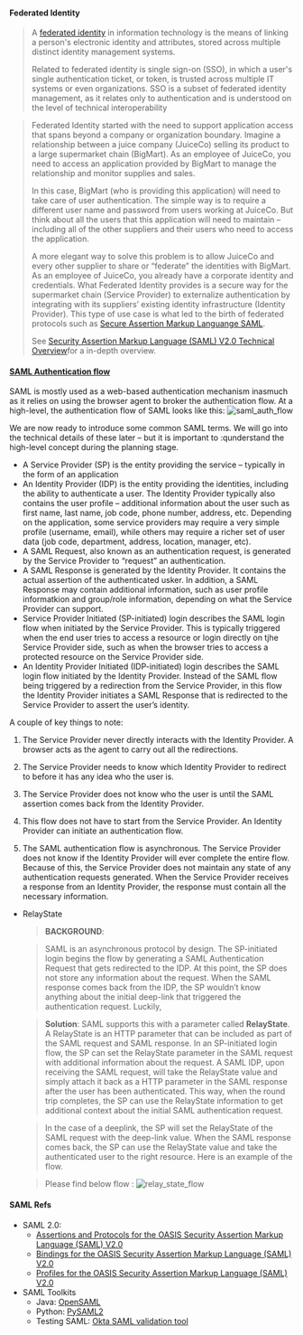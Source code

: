 #### Federated Identity ####
> A [federated identity](https://en.wikipedia.org/wiki/Federated_identity) in information technology is the means of linking a person's electronic identity and attributes, stored across multiple distinct identity management systems.
> 
> Related to federated identity is single sign-on (SSO), in which a user's single authentication ticket, or token, is trusted across multiple IT systems or even organizations. SSO is a subset of federated identity management, as it relates only to authentication and is understood on the level of technical interoperability

> Federated Identity started with the need to support application access that spans beyond a company or organization boundary. Imagine a relationship between a juice company (JuiceCo) selling its product to a large supermarket chain (BigMart). As an employee of JuiceCo, you need to access an application provided by BigMart to manage the relationship and monitor supplies and sales.
>
> In this case, BigMart (who is providing this application) will need to take care of user authentication. The simple way is to require a different user name and password from users working at JuiceCo. But think about all the users that this application will need to maintain – including all of the other suppliers and their users who need to access the application.
>
> A more elegant way to solve this problem is to allow JuiceCo and every other supplier to share or “federate” the identities with BigMart. As an employee of JuiceCo, you already have a corporate identity and credentials. What Federated Identity provides is a secure way for the supermarket chain (Service Provider) to externalize authentication by integrating with its suppliers’ existing identity infrastructure (Identity Provider). This type of use case is what led to the birth of
federated protocols such as [Secure Assertion Markup Languange SAML](http://en.wikipedia.org/wiki/Security_Assertion_Markup_Language).
>
> See [Security Assertion Markup Language (SAML) V2.0 Technical Overview](http://docs.oasis-open.org/security/saml/Post2.0/sstc-saml-tech-overview-2.0.html)for a in-depth overview.

#### [SAML Authentication flow](http://developer.okta.com/docs/guides/saml_guidance.html) ####
SAML is mostly used as a web-based authentication mechanism inasmuch as it relies on using the browser agent to broker the authentication flow. At a high-level, the authentication flow of SAML looks like this:
![saml_auth_flow](http://developer.okta.com/assets/img/saml_guidance_saml_flow.png)

We are now ready to introduce some common SAML terms. We will go into the technical details of these later – but it is important to :qunderstand the high-level concept during the planning stage.

- A Service Provider (SP) is the entity providing the service – typically in the form of an application
- An Identity Provider (IDP) is the entity providing the identities, including the ability to authenticate a user. The Identity Provider typically also contains the user profile – additional information about the user such as first name, last name, job code, phone number, address, etc. Depending on the application, some service providers may require a very simple profile (username, email), while others may require a richer set of user data (job code, department, address,
  location, manager, etc).
- A SAML Request, also known as an authentication request, is generated by the Service Provider to “request” an authentication.
- A SAML Response is generated by the Identity Provider. It contains the actual assertion of the authenticated usker. In addition, a SAML Response may contain additional information, such as user profile informatkion and group/role information, depending on what the Service Provider can support.
- Service Provider Initiated (SP-initiated) login describes the SAML login flow when initiated by the Service Provider. This is typically triggered when the end user tries to access a resource or login directly on tjhe Service Provider side, such as when the browser tries to access a protected resource on the Service Provider side.
- An Identity Provider Initiated (IDP-initiated) login describes the SAML login flow initiated by the Identity Provider. Instead of the SAML flow being triggered by a redirection from the Service Provider, in this flow the Identity Provider initiates a SAML Response that is redirected to the Service Provider to assert the user’s identity.

A couple of key things to note:

1. The Service Provider never directly interacts with the Identity Provider. A browser acts as the agent to carry out all the redirections.

2. The Service Provider needs to know which Identity Provider to redirect to before it has any idea who the user is.

3. The Service Provider does not know who the user is until the SAML assertion comes back from the Identity Provider.

4. This flow does not have to start from the Service Provider. An Identity Provider can initiate an authentication flow.

5. The SAML authentication flow is asynchronous. The Service Provider does not know if the Identity Provider will ever complete the entire flow. Because of this, the Service Provider does not maintain any state of any authentication requests generated. When the Service Provider receives a response from an Identity Provider, the response must contain all the necessary information.

- RelayState
    > **BACKGROUND**: 
    
    > SAML is an asynchronous protocol by design. The SP-initiated login begins the flow by generating a SAML Authentication Request that gets redirected to the IDP. 
    > At this point, the SP does not store any information about the request. When the SAML response comes back from the IDP, the SP wouldn’t know anything about 
    > the initial deep-link that triggered the authentication request. Luckily, 
    
    > **Solution**: SAML supports this with a parameter called **RelayState**.
    > A RelayState is an HTTP parameter that can be included as part of the SAML request and SAML response. 
    > In an SP-initiated login flow, the SP can set the RelayState parameter in the SAML request with additional information about the request. 
    > A SAML IDP, upon receiving the SAML request, will take the RelayState value and simply attach it back as a HTTP parameter in the SAML response after the user has been authenticated. 
    > This way, when the round trip completes, the SP can use the RelayState information to get additional context about the initial SAML authentication request.

    > In the case of a deeplink, the SP will set the RelayState of the SAML request with the deep-link value. 
    > When the SAML response comes back, the SP can use the RelayState value and take the authenticated user to the right resource. Here is an example of the flow.

    > Please find below flow :
    > ![relay_state_flow](http://developer.okta.com/assets/img/saml_guidance_deeplink.png)



#### SAML Refs ####
- SAML 2.0:
    - [Assertions and Protocols for the OASIS Security Assertion Markup Language (SAML) V2.0](http://docs.oasis-open.org/security/saml/v2.0/saml-core-2.0-os.pdf)
    - [Bindings for the OASIS Security Assertion Markup Language (SAML) V2.0](http://docs.oasis-open.org/security/saml/v2.0/saml-bindings-2.0-os.pdf)
    - [Profiles for the OASIS Security Assertion Markup Language (SAML) V2.0](http://docs.oasis-open.org/security/saml/v2.0/saml-profiles-2.0-os.pdf)
- SAML Toolkits
    - Java: [OpenSAML](https://shibboleth.net/products/opensaml-java.html)
    - Python: [PySAML2](http://developer.okta.com/docs/guides/pysaml2.html)
    - Testing SAML: [Okta SAML validation tool](http://saml.oktadev.com/)
